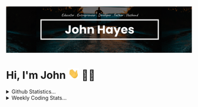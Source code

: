 [![Banner](https://github.com/johnhayesio/johnhayesio/blob/master/readme.png)](https://johnhayes.io)

# Hi, I'm John <img src="https://github.com/johnhayesio/johnhayesio/blob/master/wave.gif" width="30px"> :man_technologist:

<details>
  <summary>Github Statistics...</summary>
  <p align="center">
    <img src="https://github-readme-stats.vercel.app/api?username=johnhayesio&hide_title=true&show_icons=true&theme=graywhite" />
  </p>
</details>
<details>
  <summary>Weekly Coding Stats...</summary>
  <p align="center">
   <img src="https://github-readme-stats.vercel.app/api/wakatime?username=johnhayesio&hide_title=true" />
  </p>
</details>

<!--
**johnhayesio/johnhayesio** is a ✨ _special_ ✨ repository because its `README.md` (this file) appears on your GitHub profile.

Here are some ideas to get you started:

- 🔭 I’m currently working on a fullstack MERN application ...
- 🌱 I’m currently learning Next.js, Tailwind CSS, React Query, and PostgreSQL ...
- 👯 I’m looking to collaborate on open source projects ...
- 🤔 I’m looking for help with ...
- 💬 Ask me about ANYTHING ...
- 📫 How to reach me: https://johnhayes.io ...
- 😄 Myself: Developer . Father . Husband ...
- ⚡ Fun fact: I have traveled to many countries ...
-->
